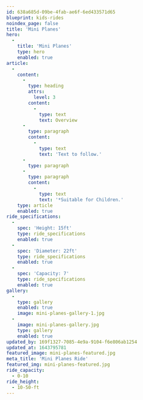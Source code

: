```yaml
---
id: 638a685d-09be-4fab-ae6f-6ed433571d65
blueprint: kids-rides
noindex_page: false
title: 'Mini Planes'
hero:
  -
    title: 'Mini Planes'
    type: hero
    enabled: true
article:
  -
    content:
      -
        type: heading
        attrs:
          level: 3
        content:
          -
            type: text
            text: Overview
      -
        type: paragraph
        content:
          -
            type: text
            text: 'Text to follow.'
      -
        type: paragraph
      -
        type: paragraph
        content:
          -
            type: text
            text: '*Suitable for Children.'
    type: article
    enabled: true
ride_specifications:
  -
    spec: 'Height: 15ft'
    type: ride_specifications
    enabled: true
  -
    spec: 'Diameter: 22ft'
    type: ride_specifications
    enabled: true
  -
    spec: 'Capacity: 7'
    type: ride_specifications
    enabled: true
gallery:
  -
    type: gallery
    enabled: true
    image: mini-planes-gallery-1.jpg
  -
    image: mini-planes-gallery.jpg
    type: gallery
    enabled: true
updated_by: 169f1327-7085-4e9a-9104-f6e806ab1254
updated_at: 1643795781
featured_image: mini-planes-featured.jpg
meta_title: 'Mini Planes Ride'
featured_img: mini-planes-featured.jpg
ride_capacity:
  - 0-10
ride_height:
  - 10-50-ft
---
```

